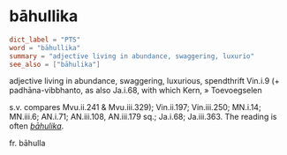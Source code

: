 # bāhullika

``` toml
dict_label = "PTS"
word = "bāhullika"
summary = "adjective living in abundance, swaggering, luxurio"
see_also = ["bāhulika"]
```

adjective living in abundance, swaggering, luxurious, spendthrift Vin.i.9 (\+ padhāna\-vibbhanto, as also Ja.i.68, with which Kern,
» Toevoegselen

 s.v. compares Mvu.ii.241 & Mvu.iii.329); Vin.ii.197; Vin.iii.250; MN.i.14; MN.iii.6; AN.i.71; AN.iii.108, AN.iii.179 sq.; Ja.i.68; Ja.iii.363. The reading is often *[bāhulika](bāhulika.md)*.

fr. bāhulla

